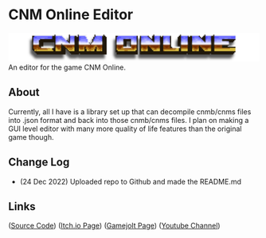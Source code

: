 CNM Online Editor
=================
![CNM Title](/title.png)
An editor for the game CNM Online.

About
-----
Currently, all I have is a library set up that can decompile cnmb/cnms files into .json format and back into those cnmb/cnms files. I plan on making a GUI level editor with many more quality of life features than the original game though.

Change Log
----------
- (24 Dec 2022) Uploaded repo to Github and made the README.md

Links
-----
([Source Code](https://github.com/wyatt-radkiewicz/cnm-online))
([Itch.io Page](https://napoleon1.itch.io/cnm-online))
([Gamejolt Page](https://gamejolt.com/games/cnmonline/635597))
([Youtube Channel](https://www.youtube.com/channel/UCq868VtI07_N5Fk-0eYAB2A))